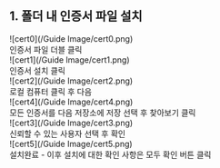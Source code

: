 <h2>1. 폴더 내 인증서 파일 설치</h2>
![cert0](/Guide Image/cert0.png)<br/>
인증서 파일 더블 클릭<br/>
![cert1](/Guide Image/cert1.png)<br/>
인증서 설치 클릭<br/>
![cert2](/Guide Image/cert2.png)<br/>
로컬 컴퓨터 클릭 후 다음<br/>
![cert4](/Guide Image/cert4.png)<br/>
모든 인증서를 다음 저장소에 저장 선택 후 찾아보기 클릭<br/>
![cert3](/Guide Image/cert3.png)<br/>
신뢰할 수 있는 사용자 선택 후 확인<br/>
![cert5](/Guide Image/cert5.png)<br/>
설치완료 - 이후 설치에 대한 확인 사항은 모두 확인 버튼 클릭
